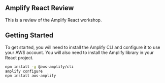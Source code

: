 ## Amplify React Review

This is a review of the Amplify React workshop.

## Getting Started

To get started, you will need to install the Amplify CLI and configure it to use your AWS account. You will also need to install the Amplify library in your React project.

```bash
npm install -g @aws-amplify/cli
amplify configure
npm install aws-amplify
```
